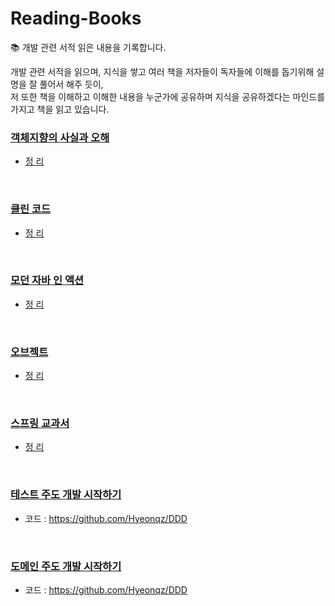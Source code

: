 # Reading-Books
📚 개발 관련 서적 읽은 내용을 기록합니다. <br>

개발 관련 서적을 읽으며, 지식을 쌓고 여러 책을 저자들이 독자들에 이해를 돕기위해 설명을 잘 풀어서 해주 듯이, <br>
저 또한 책을 이해하고 이해한 내용을 누군가에 공유하며 지식을 공유하겠다는 마인드를 가지고 책을 읽고 있습니다.


### <a href=''>객체지향의 사실과 오해 </a>
  - <a href='https://github.com/Hyeonqz/ReadingBooks/tree/main/BooksDocs/%EA%B0%9D%EC%B2%B4%EC%A7%80%ED%96%A5%EC%9D%98%EC%82%AC%EC%8B%A4%EA%B3%BC%EC%98%A4%ED%95%B4'>정 리</a>

<br>
  
### <a href=''>클린 코드 </a>
  - <a href='https://github.com/Hyeonqz/Reading-Books/tree/main/Books-Docs/%ED%81%B4%EB%A6%B0%EC%BD%94%EB%93%9C'>정 리</a>

<br>

### <a href=''>모던 자바 인 액션</a>
  - <a href='https://github.com/Hyeonqz/Reading-Books/tree/main/Books-Docs/%EB%AA%A8%EB%8D%98%EC%9E%90%EB%B0%94%EC%9D%B8%EC%95%A1%EC%85%98'>정 리</b>

<br>

### <a href=''>오브젝트</a>
  - <a href='https://github.com/Hyeonqz/Reading-Books/tree/main/Books-Docs/%EC%98%A4%EB%B8%8C%EC%A0%9D%ED%8A%B8'>정 리</a>

<br>

### <a href=''>스프링 교과서</a>
- <a href='https://github.com/Hyeonqz/Reading-Books/tree/main/Books-Docs/#'>정 리</a>

<br>

### <a href=''>테스트 주도 개발 시작하기 </a> 
  - 코드 : https://github.com/Hyeonqz/DDD

<br>
  
### <a href=''>도메인 주도 개발 시작하기 </a> 
  - 코드 : https://github.com/Hyeonqz/DDD
